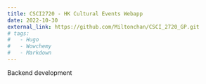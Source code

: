 ```yaml
---
title: CSCI2720 - HK Cultural Events Webapp
date: 2022-10-30
external_link: https://github.com/Miltonchan/CSCI_2720_GP.git
# tags:
#   - Hugo
#   - Wowchemy
#   - Markdown
---
```

Backend development
<!--more-->